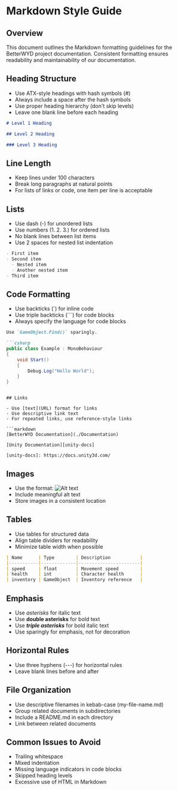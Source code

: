 # Markdown Style Guide

## Overview

This document outlines the Markdown formatting guidelines for the BetterWYD project documentation.
Consistent formatting ensures readability and maintainability of our documentation.

## Heading Structure

- Use ATX-style headings with hash symbols (#)
- Always include a space after the hash symbols
- Use proper heading hierarchy (don't skip levels)
- Leave one blank line before each heading

```markdown
# Level 1 Heading

## Level 2 Heading

### Level 3 Heading
```

## Line Length

- Keep lines under 100 characters
- Break long paragraphs at natural points
- For lists of links or code, one item per line is acceptable

## Lists

- Use dash (-) for unordered lists
- Use numbers (1. 2. 3.) for ordered lists
- No blank lines between list items
- Use 2 spaces for nested list indentation

```markdown
- First item
- Second item
  - Nested item
  - Another nested item
- Third item
```

## Code Formatting

- Use backticks (`) for inline code
- Use triple backticks (```) for code blocks
- Always specify the language for code blocks

```markdown
Use `GameObject.Find()` sparingly.

```csharp
public class Example : MonoBehaviour
{
    void Start()
    {
        Debug.Log("Hello World");
    }
}
```
```

## Links

- Use [text](URL) format for links
- Use descriptive link text
- For repeated links, use reference-style links

```markdown
[BetterWYD Documentation](./Documentation)

[Unity Documentation][unity-docs]

[unity-docs]: https://docs.unity3d.com/
```

## Images

- Use the format: ![Alt text](path/to/image)
- Include meaningful alt text
- Store images in a consistent location

## Tables

- Use tables for structured data
- Align table dividers for readability
- Minimize table width when possible

```markdown
| Name      | Type        | Description           |
|-----------|-------------|-----------------------|
| speed     | float       | Movement speed        |
| health    | int         | Character health      |
| inventory | GameObject  | Inventory reference   |
```

## Emphasis

- Use *asterisks* for italic text
- Use **double asterisks** for bold text
- Use ***triple asterisks*** for bold italic text
- Use sparingly for emphasis, not for decoration

## Horizontal Rules

- Use three hyphens (---) for horizontal rules
- Leave blank lines before and after

## File Organization

- Use descriptive filenames in kebab-case (my-file-name.md)
- Group related documents in subdirectories
- Include a README.md in each directory
- Link between related documents

## Common Issues to Avoid

- Trailing whitespace
- Mixed indentation
- Missing language indicators in code blocks
- Skipped heading levels
- Excessive use of HTML in Markdown